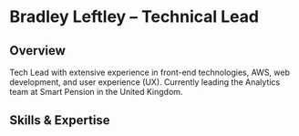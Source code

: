 # Bradley Leftley – Technical Lead

## Overview
Tech Lead with extensive experience in front-end technologies, AWS, web development, and user experience (UX). Currently leading the Analytics team at Smart Pension in the United Kingdom.

## Skills & Expertise
